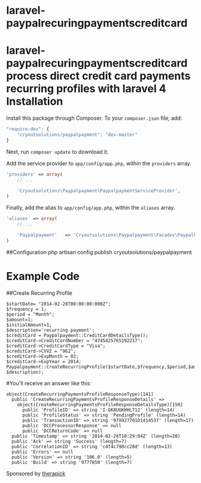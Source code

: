 laravel-paypalrecuringpaymentscreditcard
=====================

laravel-paypalrecuringpaymentscreditcard 
process  direct credit card payments recurring profiles with laravel 4
Installation
=============
Install this package through Composer. To your `composer.json` file, add:

```js
"require-dev": {
    "cryoutsolutions/paypalpayment": "dev-master"
}
```

Next, run `composer update` to download it.

Add the service provider to `app/config/app.php`, within the `providers` array.

```php
'providers' => array(
    // ...

    'Cryoutsolutions\Paypalpayment\PaypalpaymentServiceProvider',
)
```

Finally, add the alias to `app/config/app.php`, within the `aliases` array.

```php
'aliases' => array(
    // ...

    'Paypalpayment'   => 'Cryoutsolutions\Paypalpayment\Facades\PaypalPayment',
)
```
##Configuration
php artisan config:publish cryoutsolutions/paypalpayment

Example Code
============

##Create Recurring Profile 

    $startDate= "2014-02-28T00:00:00:000Z";
    $frequency = 1;
    $period = "Month";
    $amount=1;
    $initialAmount=1;
    $description='recurring payment';
    $creditCard = Paypalpayment::CreditCardDetailsType();
    $creditCard->CreditCardNumber = "4745425765192217";
    $creditCard->CreditCardType = "Visa";
    $creditCard->CVV2 = "962";
    $creditCard->ExpMonth = 02;
    $creditCard->ExpYear = 2014;
    Paypalpayment::CreateRecurringProfile($startDate,$frequency,$period,$amount,$initialAmount,$creditCard, $description);
    
#You'll receive an answer like this:
    
    object(CreateRecurringPaymentsProfileResponseType)[141]
      public 'CreateRecurringPaymentsProfileResponseDetails' => 
        object(CreateRecurringPaymentsProfileResponseDetailsType)[150]
          public 'ProfileID' => string 'I-GK8UGKHHL712' (length=14)
          public 'ProfileStatus' => string 'PendingProfile' (length=14)
          public 'TransactionID' => string '97X027701D1414537' (length=17)
          public 'DCCProcessorResponse' => null
          public 'DCCReturnCode' => null
      public 'Timestamp' => string '2014-02-28T10:29:04Z' (length=20)
      public 'Ack' => string 'Success' (length=7)
      public 'CorrelationID' => string 'c4f4c798cc28d' (length=13)
      public 'Errors' => null
      public 'Version' => string '106.0' (length=5)
      public 'Build' => string '9777850' (length=7)

Sponsored by [therapick](http://therapick.com)
